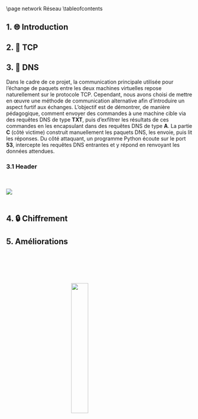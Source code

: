\page network Réseau
\tableofcontents

## 1. 🌐 Introduction

## 2. 🤝 TCP

## 3. 🧭 DNS

Dans le cadre de ce projet, la communication principale utilisée pour l’échange de paquets entre les deux machines virtuelles repose naturellement sur le protocole TCP. Cependant, nous avons choisi de mettre en œuvre une méthode de communication alternative afin d’introduire un aspect furtif aux échanges. L’objectif est de démontrer, de manière pédagogique, comment envoyer des commandes à une machine cible via des requêtes DNS de type **TXT**, puis d’exfiltrer les résultats de ces commandes en les encapsulant dans des requêtes DNS de type **A**. La partie **C** (côté victime) construit manuellement les paquets DNS, les envoie, puis lit les réponses. Du côté attaquant, un programme Python écoute sur le port **53**, intercepte les requêtes DNS entrantes et y répond en renvoyant les données attendues.

### 3.1 Header

<img 
  src="dns_packet.svg" 
  style="
    display: block;
    margin: 50px auto;
    overflow: hidden;
  "
/>



## 4. 🔒 Chiffrement

## 5.  Améliorations

<img 
  src="logo_no_text.png" 
  style="
    display: block;
    margin: 100px auto;
    width: 30%;
    overflow: hidden;
  "
/>